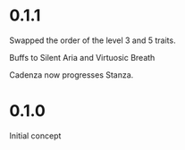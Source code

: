 # 0.1.1

Swapped the order of the level 3 and 5 traits.

Buffs to Silent Aria and Virtuosic Breath

Cadenza now progresses Stanza.

# 0.1.0

Initial concept
